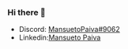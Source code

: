 ### Hi there 👋
<ul>
<li>Discord: <a href="https://discord.com/channels/@MansuetoPaiva#9062" target="_blanck">MansuetoPaiva#9062</a></li>
<li>Linkedin:<a href="https://www.linkedin.com/in/mansueto-paiva-692463264/" target="_blanck">Mansueto Paiva</a></li>
  </ul>

<!--
**MansuetoPaiva/MansuetoPaiva** is a ✨ _special_ ✨ repository because its `README.md` (this file) appears on your GitHub profile.

Here are some ideas to get you started:

- 🔭 I’m currently working on ...
- 🌱 I’m currently learning ...
- 👯 I’m looking to collaborate on ...
- 🤔 I’m looking for help with ...
- 💬 Ask me about ...
- 📫 How to reach me: ...
- 😄 Pronouns: ...
- ⚡ Fun fact: ...
-->

